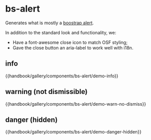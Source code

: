 # bs-alert

Generates what is mostly a [boostrap alert](https://www.ember-bootstrap.com/api/classes/Components.Alert.html). 

In addition to the standard look and functionality, we:
 - Have a font-awesome close icon to match OSF styling;
 - Gave the close button an aria-label to work well with i18n.

## info
{{handbook/gallery/components/bs-alert/demo-info}}

## warning (not dismissible)
{{handbook/gallery/components/bs-alert/demo-warn-no-dismiss}}

## danger (hidden)
{{handbook/gallery/components/bs-alert/demo-danger-hidden}}
